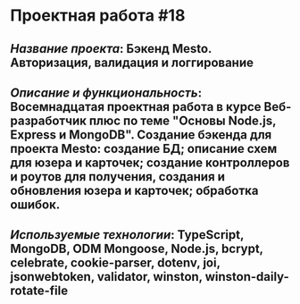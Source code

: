 # Проектная работа #18

## *Название проекта*: Бэкенд Mesto. Авторизация, валидация и логгирование

## *Описание и функциональность*: Восемнадцатая проектная работа в курсе Веб-разработчик плюс по теме __"Основы Node.js, Express и MongoDB"__. Создание бэкенда для проекта Mesto: создание БД; описание схем для юзера и карточек; создание контроллеров и роутов для получения, создания и обновления юзера и карточек; обработка ошибок.
## *Используемые технологии*: TypeScript, MongoDB, ODM Mongoose, Node.js, bcrypt, celebrate, cookie-parser, dotenv, joi, jsonwebtoken, validator, winston, winston-daily-rotate-file
